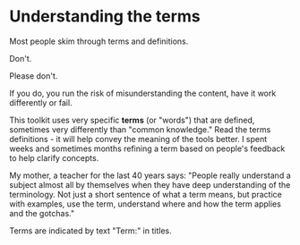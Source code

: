 # Understanding the terms

Most people skim through terms and definitions.&#x20;

Don't.

Please don't.

If you do, you run the risk of misunderstanding the content, have it work differently or fail.

This toolkit uses very specific **terms** (or "words") that are defined, sometimes very differently than "common knowledge." Read the terms definitions - it will help convey the meaning of the tools better. I spent weeks and sometimes months refining a term based on people's feedback to help clarify concepts.

My mother, a teacher for the last 40 years says: "People really understand a subject almost all by themselves when they have deep understanding of the terminology. Not just a short sentence of what a term means, but practice with examples, use the term, understand where and how the term applies and the gotchas."

Terms are indicated by text "Term:" in titles.



